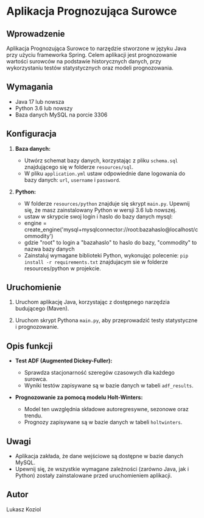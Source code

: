 # Aplikacja Prognozująca Surowce

## Wprowadzenie

Aplikacja Prognozująca Surowce to narzędzie stworzone w języku Java przy użyciu frameworka Spring. Celem aplikacji jest
prognozowanie wartości surowców na podstawie historycznych danych, przy wykorzystaniu testów statystycznych oraz modeli
prognozowania.

## Wymagania

- Java 17 lub nowsza
- Python 3.6 lub nowszy
- Baza danych MySQL na porcie 3306

## Konfiguracja

1. **Baza danych:**
    - Utwórz schemat bazy danych, korzystając z pliku `schema.sql` znajdującego się w folderze `resources/sql`.
    - W pliku `application.yml` ustaw odpowiednie dane logowania do bazy danych: `url`, `username` i `password`.

2. **Python:**
    - W folderze `resources/python` znajduje się skrypt `main.py`. Upewnij się, że masz zainstalowany Python w wersji
      3.6 lub nowszej.
    - ustaw w skrypcie swoj login i haslo do bazy danych mysql:
    - engine = create_engine('mysql+mysqlconnector://root:bazahaslo@localhost/commodity')
    - gdzie "root" to login a "bazahaslo" to haslo do bazy, "commodity" to nazwa bazy danych
    - Zainstaluj wymagane biblioteki Python, wykonując polecenie: `pip install -r requirements.txt` znajdujacym sie w folderze resources/python w projekcie.

## Uruchomienie

1. Uruchom aplikację Java, korzystając z dostępnego narzędzia budującego (Maven).

2. Uruchom skrypt Pythona `main.py`, aby przeprowadzić testy statystyczne i prognozowanie.

## Opis funkcji

- **Test ADF (Augmented Dickey-Fuller):**
    - Sprawdza stacjonarność szeregów czasowych dla każdego surowca.
    - Wyniki testów zapisywane są w bazie danych w tabeli `adf_results`.

- **Prognozowanie za pomocą modelu Holt-Winters:**
    - Model ten uwzględnia składowe autoregresywne, sezonowe oraz trendu.
    - Prognozy zapisywane są w bazie danych w tabeli `holtwinters`.

## Uwagi

- Aplikacja zakłada, że dane wejściowe są dostępne w bazie danych MySQL.
- Upewnij się, że wszystkie wymagane zależności (zarówno Java, jak i Python) zostały zainstalowane przed uruchomieniem
  aplikacji.

## Autor

Lukasz Koziol


